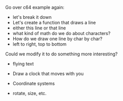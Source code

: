 Go over c64 example again:

* let's break it down
* Let's create a function that draws a line
* either this line or that line
* what kind of math do we do about characters?
* How do we draw one line by char by char?
* left to right, top to bottom

Could we modify it to do something more interesting?

* flying text

* Draw a clock that moves with you
* Coordinate systems
* rotate, size, etc.
